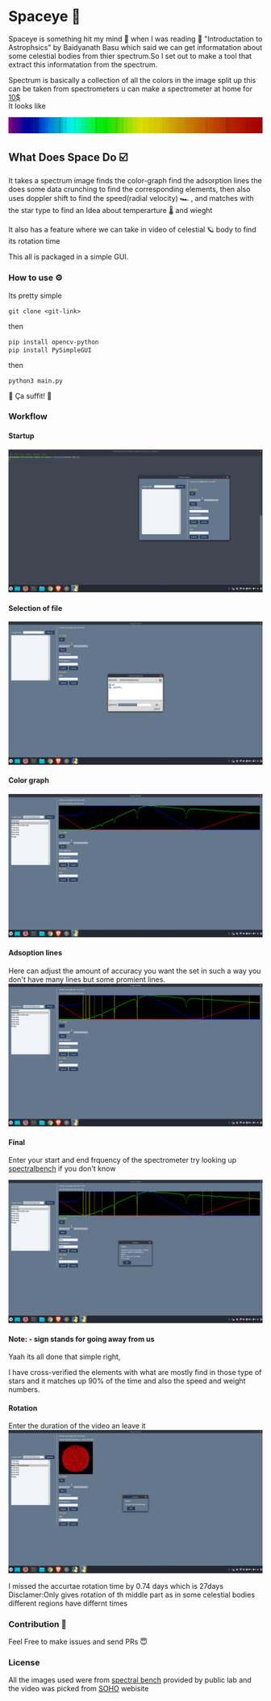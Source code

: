 # Spaceye :milky_way:

Spaceye is something hit my mind :brain: when I was reading :blue_book: "Introductation to Astrophsics" by Baidyanath Basu which said we can get informatation about some
celestial bodies from thier spectrum.So I set out to make a tool that extract this informatation from the spectrum.

Spectrum is basically a collection of all the colors in the image split up this can be taken from spectrometers u can make a spectrometer at home for <a href="https://www.youtube.com/watch?v=IA5BTD-aelo">10$</a>
<br>
It looks like

<img src="Gstar.png">


## What Does Space Do :ballot_box_with_check:
It takes a spectrum image finds the color-graph find the adsorption lines the does some data crunching to find the corresponding elements, then also uses doppler shift
to find the speed(radial velocity) :racing_car: , and matches with the star type to find an Idea about temperarture :thermometer: and wieght

It also has a feature where we can take in video of celestial :ringed_planet: body to find its rotation time

This all is packaged in a simple GUI.


### How to use :gear:

Its pretty simple 
```
git clone <git-link>
```
then
```
pip install opencv-python
pip install PySimpleGUI
```
then
```
python3 main.py
```
:partying_face: Ça suffit! :partying_face:

### Workflow

#### Startup

<img src="Images/Screenshot from 2020-09-20 15-20-19.png">

#### Selection of file
<img src="Images/Screenshot from 2020-09-20 15-20-34.png">

#### Color graph

<img src="Images/Screenshot from 2020-09-20 15-20-45.png">

#### Adsoption lines
Here can adjust the amount of accuracy you want the set in such a way you don't have many lines but some promient lines. 
<img src="Images/Screenshot from 2020-09-20 15-20-57.png">

#### Final 
Enter your start and end frquency of the spectrometer try looking up <a href="https://spectralworkbench.org/spectrums?page=2">spectralbench</a> if you don't know

<img src="Images/Screenshot from 2020-09-20 15-27-41.png">

#### Note: - sign stands for going away from us
Yaah its all done that simple right,

I have cross-verified the elements with what are mostly find in those type of stars and it matches up 90% of the time and also the speed and weight numbers.

#### Rotation
Enter the duration of the video 
an leave it
<img src="Images/Screenshot from 2020-09-20 15-59-11.png">

I missed the  accurtae rotation time by 0.74 days which is 27days
Disclamer:Only gives rotation of th middle part as in some celestial bodies different regions have differnt times

### Contribution :handshake:
Feel Free to make issues and send PRs :innocent:

### License
All the images used were from <a href="http://spectralworkbench.org/">spectral bench</a> provided by public lab
and the video was picked from <a href="https://www.nasa.gov/mission_pages/soho/the-sun-daily/index.html">SOHO</a> webisite




